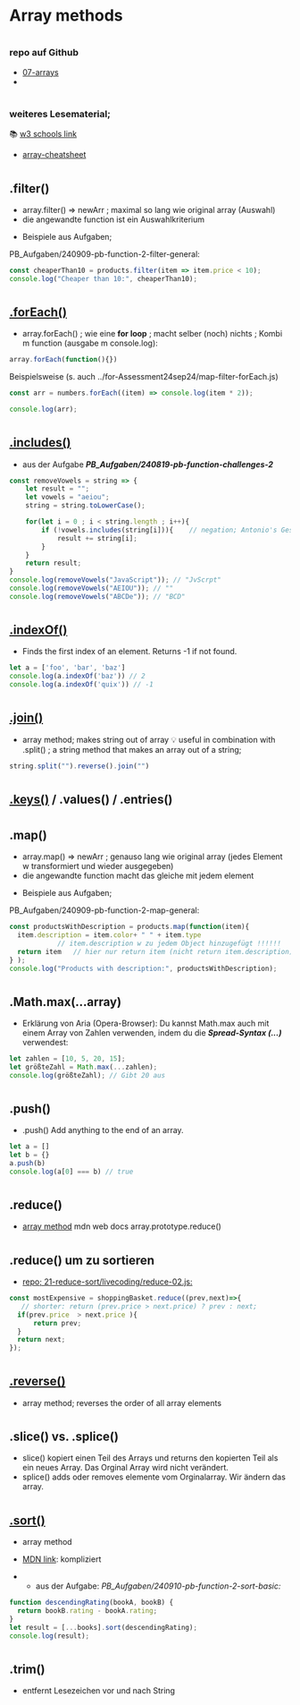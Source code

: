# Array methods
#
### repo auf Github
- [07-arrays](https://github.com/dci-fbw-wd-tz-24-d01/programming-basic/tree/main/07-arrays)
- 
#

### weiteres Lesematerial;
📚️ [w3 schools link](https://www.w3schools.com/js/js_array_methods.asp)
- [array-cheatsheet](https://clubmate.fi/array-cheat-sheet)
#

## .filter() 
 *  array.filter()  => newArr ; maximal so lang wie original array (Auswahl)
 * die angewandte function ist ein Auswahlkriterium

-  Beispiele aus Aufgaben; 

PB_Aufgaben/240909-pb-function-2-filter-general:

```javascript
const cheaperThan10 = products.filter(item => item.price < 10);
console.log("Cheaper than 10:", cheaperThan10);
```
#
## [.forEach() ](https://developer.mozilla.org/en-US/docs/Web/JavaScript/Reference/Global_Objects/Array/forEach)
* array.forEach() ; wie eine **for loop**  ;  macht selber (noch) nichts ; Kombi m function (ausgabe m console.log):

```javascript
array.forEach(function(){})
```
Beispielsweise (s. auch ../for-Assessment24sep24/map-filter-forEach.js)
```javascript
const arr = numbers.forEach((item) => console.log(item * 2));

console.log(arr);
```
#

## [.includes()](https://developer.mozilla.org/en-US/docs/Web/JavaScript/Reference/Global_Objects/Array/includes)
* aus der Aufgabe ***PB_Aufgaben/240819-pb-function-challenges-2***

```javascript
const removeVowels = string => {
    let result = "";
    let vowels = "aeiou";
    string = string.toLowerCase();      

    for(let i = 0 ; i < string.length ; i++){
        if (!vowels.includes(string[i])){    // negation; Antonio's Geschmacksache
            result += string[i];
        }
    }
    return result;
}
console.log(removeVowels("JavaScript")); // "JvScrpt"
console.log(removeVowels("AEIOU")); // ""
console.log(removeVowels("ABCDe")); // "BCD"
```
#
## [.indexOf()](https://clubmate.fi/array-cheat-sheet)	
* Finds the first index of an element. Returns -1 if not found.	

```javascript
let a = ['foo', 'bar', 'baz']
console.log(a.indexOf('baz')) // 2
console.log(a.indexOf('quix')) // -1
```
#
## [.join() ](https://developer.mozilla.org/en-US/docs/Web/JavaScript/Reference/Global_Objects/Array/join)
* array method; makes string out of array
💡 useful in combination with .split() ; a string method that makes an array out of a string;
 ```javascript
string.split("").reverse().join("")
```
#
## [.keys()](https://developer.mozilla.org/en-US/docs/Web/JavaScript/Reference/Global_Objects/Array/keys)  /   .values()   /   .entries()
#
## .map() 
*  array.map()   => newArr ; genauso lang wie original array (jedes Element w transformiert und wieder ausgegeben)
* die angewandte function macht das gleiche mit jedem element

-  Beispiele aus Aufgaben; 

PB_Aufgaben/240909-pb-function-2-map-general:

```javascript
const productsWithDescription = products.map(function(item){
  item.description = item.color+ " " + item.type          
            // item.description w zu jedem Object hinzugefügt !!!!!!
  return item   // hier nur return item (nicht return item.description)
} ); 
console.log("Products with description:", productsWithDescription);
```
#
## .Math.max(...array)
- Erklärung von Aria (Opera-Browser):
    Du kannst Math.max auch mit einem Array von Zahlen verwenden, indem du die ***Spread-Syntax (...)*** verwendest:

```javascript
let zahlen = [10, 5, 20, 15];
let größteZahl = Math.max(...zahlen);
console.log(größteZahl); // Gibt 20 aus
```
#
## .push() 
* .push()	Add anything to the end of an array.	

```javascript
let a = []
let b = {}
a.push(b)
console.log(a[0] === b) // true
```
#
## .reduce() 
* [array method](https://developer.mozilla.org/en-US/docs/Web/JavaScript/Reference/Global_Objects/Array/reduce)
mdn web docs array.prototype.reduce()
#
## .reduce() um zu sortieren
* [repo; 21-reduce-sort/livecoding/reduce-02.js:](https://github.com/dci-fbw-wd-tz-24-d01/programming-basic/blob/main/21-reduce-sort/livecoding/reduce-02.js) 

```javascript
const mostExpensive = shoppingBasket.reduce((prev,next)=>{
   // shorter: return (prev.price > next.price) ? prev : next;
  if(prev.price  > next.price ){
      return prev;
  }
  return next;
});
```
#
## [.reverse()](https://developer.mozilla.org/en-US/docs/Web/JavaScript/Reference/Global_Objects/Array/reverse)
* array method; reverses the order of all array elements
#
## .slice() vs. .splice()
* slice() kopiert einen Teil des Arrays und returns den kopierten Teil als ein neues Array. Das Orginal Array wird nicht verändert.
* splice() adds oder removes elemente vom Orginalarray. Wir ändern das array.
#
## [.sort()](https://developer.mozilla.org/en-US/docs/Web/JavaScript/Reference/Global_Objects/Array/sort)
* array method
* [MDN link](https://developer.mozilla.org/en-US/docs/Web/JavaScript/Reference/Global_Objects/Array/sort):
 kompliziert

* - aus der Aufgabe:
 *PB_Aufgaben/240910-pb-function-2-sort-basic:*

```javascript
function descendingRating(bookA, bookB) {
  return bookB.rating - bookA.rating;
}
let result = [...books].sort(descendingRating);
console.log(result);
```
#
## .trim()
* entfernt Lesezeichen vor und nach String